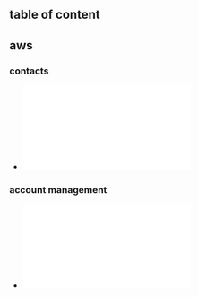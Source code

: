 ## table of content


## aws

### contacts

- ![AWS Home office Team ](./aws-how-to-contacts.md)

### account management

- ![1. how to open an account](./aws-how-to-open-account.md)
